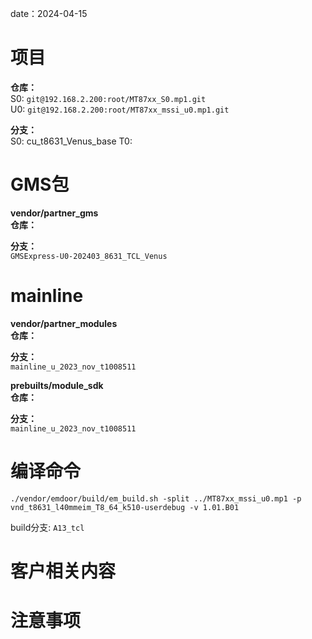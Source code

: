 date：2024-04-15
# 项目
**仓库：**  
S0: `git@192.168.2.200:root/MT87xx_S0.mp1.git`  
U0: `git@192.168.2.200:root/MT87xx_mssi_u0.mp1.git`  

**分支：**  
S0: cu_t8631_Venus_base
T0: 
# GMS包
**vendor/partner_gms**  
**仓库：**  

**分支：**  
`GMSExpress-U0-202403_8631_TCL_Venus`  
# mainline
**vendor/partner_modules**  
**仓库：**  

**分支：**  
`mainline_u_2023_nov_t1008511`  

**prebuilts/module_sdk**  
**仓库：**  

**分支：**  
`mainline_u_2023_nov_t1008511`  

# 编译命令
`./vendor/emdoor/build/em_build.sh -split ../MT87xx_mssi_u0.mp1 -p vnd_t8631_l40mmeim_T8_64_k510-userdebug -v 1.01.B01`  

build分支:  `A13_tcl`

# 客户相关内容

# 注意事项
